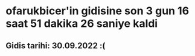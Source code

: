 # ofarukbicer'in gidisine son 3 gun 16 saat 51 dakika 26 saniye kaldi

## Gidis tarihi: 30.09.2022 :(